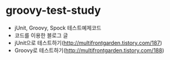 # groovy-test-study
* jUnit, Groovy, Spock 테스트예제코드
* 코드를 이용한 블로그 글
* jUnit으로 테스트하기(http://multifrontgarden.tistory.com/187)
* Groovy로 테스트하기(http://multifrontgarden.tistory.com/188)
